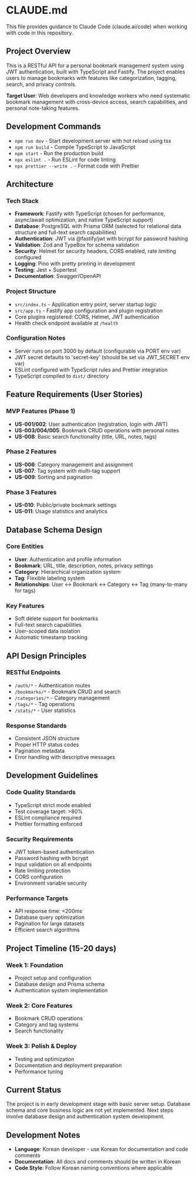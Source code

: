 # CLAUDE.md

This file provides guidance to Claude Code (claude.ai/code) when working with code in this repository.

## Project Overview

This is a RESTful API for a personal bookmark management system using JWT authentication, built with TypeScript and Fastify. The project enables users to manage bookmarks with features like categorization, tagging, search, and privacy controls.

**Target User**: Web developers and knowledge workers who need systematic bookmark management with cross-device access, search capabilities, and personal note-taking features.

## Development Commands

- `npm run dev` - Start development server with hot reload using tsx
- `npm run build` - Compile TypeScript to JavaScript 
- `npm start` - Run the production build
- `npx eslint .` - Run ESLint for code linting
- `npx prettier --write .` - Format code with Prettier

## Architecture

### Tech Stack
- **Framework**: Fastify with TypeScript (chosen for performance, async/await optimization, and native TypeScript support)
- **Database**: PostgreSQL with Prisma ORM (selected for relational data structure and full-text search capabilities)
- **Authentication**: JWT via @fastify/jwt with bcrypt for password hashing
- **Validation**: Zod and TypeBox for schema validation
- **Security**: Helmet for security headers, CORS enabled, rate limiting configured
- **Logging**: Pino with pretty printing in development
- **Testing**: Jest + Supertest
- **Documentation**: Swagger/OpenAPI

### Project Structure
- `src/index.ts` - Application entry point, server startup logic
- `src/app.ts` - Fastify app configuration and plugin registration
- Core plugins registered: CORS, Helmet, JWT authentication
- Health check endpoint available at `/health`

### Configuration Notes
- Server runs on port 3000 by default (configurable via PORT env var)
- JWT secret defaults to 'secret-key' (should be set via JWT_SECRET env var)
- ESLint configured with TypeScript rules and Prettier integration
- TypeScript compiled to `dist/` directory

## Feature Requirements (User Stories)

### MVP Features (Phase 1)
- **US-001/002**: User authentication (registration, login with JWT)
- **US-003/004/005**: Bookmark CRUD operations with personal notes
- **US-008**: Basic search functionality (title, URL, notes, tags)

### Phase 2 Features
- **US-006**: Category management and assignment
- **US-007**: Tag system with multi-tag support
- **US-009**: Sorting and pagination

### Phase 3 Features
- **US-010**: Public/private bookmark settings
- **US-011**: Usage statistics and analytics

## Database Schema Design

### Core Entities
- **User**: Authentication and profile information
- **Bookmark**: URL, title, description, notes, privacy settings
- **Category**: Hierarchical organization system
- **Tag**: Flexible labeling system
- **Relationships**: User ↔ Bookmark ↔ Category ↔ Tag (many-to-many for tags)

### Key Features
- Soft delete support for bookmarks
- Full-text search capabilities
- User-scoped data isolation
- Automatic timestamp tracking

## API Design Principles

### RESTful Endpoints
- `/auth/*` - Authentication routes
- `/bookmarks/*` - Bookmark CRUD and search
- `/categories/*` - Category management
- `/tags/*` - Tag operations
- `/stats/*` - User statistics

### Response Standards
- Consistent JSON structure
- Proper HTTP status codes
- Pagination metadata
- Error handling with descriptive messages

## Development Guidelines

### Code Quality Standards
- TypeScript strict mode enabled
- Test coverage target: >80%
- ESLint compliance required
- Prettier formatting enforced

### Security Requirements
- JWT token-based authentication
- Password hashing with bcrypt
- Input validation on all endpoints
- Rate limiting protection
- CORS configuration
- Environment variable security

### Performance Targets
- API response time: <200ms
- Database query optimization
- Pagination for large datasets
- Efficient search algorithms

## Project Timeline (15-20 days)

### Week 1: Foundation
- Project setup and configuration
- Database design and Prisma schema
- Authentication system implementation

### Week 2: Core Features
- Bookmark CRUD operations
- Category and tag systems
- Search functionality

### Week 3: Polish & Deploy
- Testing and optimization
- Documentation and deployment preparation
- Performance tuning

## Current Status
The project is in early development stage with basic server setup. Database schema and core business logic are not yet implemented. Next steps involve database design and authentication system development.

## Development Notes
- **Language**: Korean developer - use Korean for documentation and code comments
- **Documentation**: All docs and comments should be written in Korean
- **Code Style**: Follow Korean naming conventions where applicable